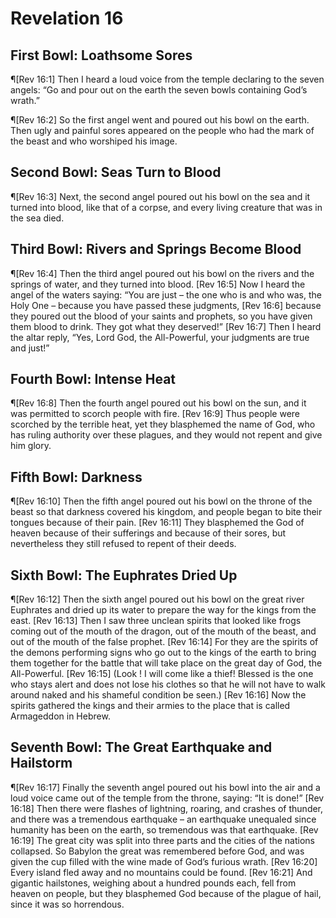 # Revelation 16

## First Bowl: Loathsome Sores
¶[Rev 16:1] Then I heard a loud voice from the temple declaring to the seven angels: “Go and pour out on the earth the seven bowls containing God’s wrath.”

¶[Rev 16:2] So the first angel went and poured out his bowl on the earth. Then ugly and painful sores appeared on the people who had the mark of the beast and who worshiped his image.

## Second Bowl: Seas Turn to Blood
¶[Rev 16:3] Next, the second angel poured out his bowl on the sea and it turned into blood, like that of a corpse, and every living creature that was in the sea died.

## Third Bowl: Rivers and Springs Become Blood
¶[Rev 16:4] Then the third angel poured out his bowl on the rivers and the springs of water, and they turned into blood.
[Rev 16:5] Now I heard the angel of the waters saying: “You are just – the one who is and who was, the Holy One – because you have passed these judgments,
[Rev 16:6] because they poured out the blood of your saints and prophets, so you have given them blood to drink. They got what they deserved!”
[Rev 16:7] Then I heard the altar reply, “Yes, Lord God, the All-Powerful, your judgments are true and just!”

## Fourth Bowl: Intense Heat
¶[Rev 16:8] Then the fourth angel poured out his bowl on the sun, and it was permitted to scorch people with fire.
[Rev 16:9] Thus people were scorched by the terrible heat, yet they blasphemed the name of God, who has ruling authority over these plagues, and they would not repent and give him glory.

## Fifth Bowl: Darkness
¶[Rev 16:10] Then the fifth angel poured out his bowl on the throne of the beast so that darkness covered his kingdom, and people began to bite their tongues because of their pain.
[Rev 16:11] They blasphemed the God of heaven because of their sufferings and because of their sores, but nevertheless they still refused to repent of their deeds.

## Sixth Bowl: The Euphrates Dried Up
¶[Rev 16:12] Then the sixth angel poured out his bowl on the great river Euphrates and dried up its water to prepare the way for the kings from the east.
[Rev 16:13] Then I saw three unclean spirits that looked like frogs coming out of the mouth of the dragon, out of the mouth of the beast, and out of the mouth of the false prophet.
[Rev 16:14] For they are the spirits of the demons performing signs who go out to the kings of the earth to bring them together for the battle that will take place on the great day of God, the All-Powerful.
[Rev 16:15] (Look ! I will come like a thief! Blessed is the one who stays alert and does not lose his clothes so that he will not have to walk around naked and his shameful condition be seen.)
[Rev 16:16] Now the spirits gathered the kings and their armies to the place that is called Armageddon in Hebrew.

## Seventh Bowl: The Great Earthquake and Hailstorm
¶[Rev 16:17] Finally the seventh angel poured out his bowl into the air and a loud voice came out of the temple from the throne, saying: “It is done!”
[Rev 16:18] Then there were flashes of lightning, roaring, and crashes of thunder, and there was a tremendous earthquake – an earthquake unequaled since humanity has been on the earth, so tremendous was that earthquake.
[Rev 16:19] The great city was split into three parts and the cities of the nations collapsed. So Babylon the great was remembered before God, and was given the cup filled with the wine made of God’s furious wrath.
[Rev 16:20] Every island fled away and no mountains could be found.
[Rev 16:21] And gigantic hailstones, weighing about a hundred pounds each, fell from heaven on people, but they blasphemed God because of the plague of hail, since it was so horrendous.
